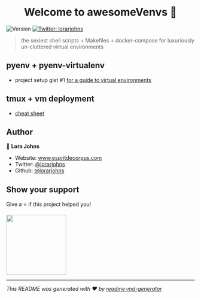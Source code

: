 <h1 align="center">Welcome to awesomeVenvs 👋</h1>
<p>
  <img alt="Version" src="https://img.shields.io/badge/version-0.0.1-blue.svg?cacheSeconds=2592000" />
  <a href="https://twitter.com/lorarjohns" target="_blank">
    <img alt="Twitter: lorarjohns" src="https://img.shields.io/twitter/follow/lorarjohns.svg?style=social" />
  </a>
</p>

> the sexiest shell scripts + Makefiles + docker-compose for luxuriously un-cluttered virtual environments

## pyenv + pyenv-virtualenv

- project setup gist #1 [for a guide to virtual environments](https://medium.com/p/8af34aa106ac/)

## tmux + vm deployment

- [cheat sheet](https://github.com/lorarjohns/awesomeVenvs/blob/master/pyenv_cheat_sheet.md)

## Author

👤 **Lora Johns**

* Website: www.espritdecorpus.com
* Twitter: [@lorarjohns](https://twitter.com/lorarjohns)
* Github: [@lorarjohns](https://github.com/lorarjohns)

## Show your support

Give a ⭐️ if this project helped you!

<a href="https://www.patreon.com/lorarjohns">
  <img src="https://c5.patreon.com/external/logo/become_a_patron_button@2x.png" width="160">
</a>

***
_This README was generated with ❤️ by [readme-md-generator](https://github.com/kefranabg/readme-md-generator)_

